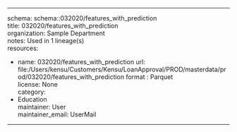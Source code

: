 


---  
schema: schema::032020/features_with_prediction  
title: 032020/features_with_prediction  
organization: Sample Department  
notes: Used in 1 lineage(s)  
resources:  
  - name: 032020/features_with_prediction 
    url: file:/Users/kensu/Customers/Kensu/LoanApproval/PROD/masterdata/prod/032020/features_with_prediction 
    format : Parquet  
license: None  
category:
  - Education  
maintainer: User  
maintainer_email: UserMail  
---